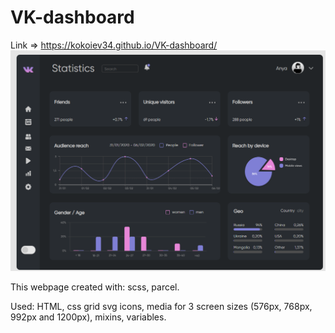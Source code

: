 # VK-dashboard
Link => https://kokoiev34.github.io/VK-dashboard/
<img src="preview.png">

This webpage created with:
  scss,
  parcel.
  
 Used:
  HTML,
  css grid
  svg icons,
  media for 3 screen sizes (576px, 768px, 992px and 1200px),
  mixins,
  variables.
